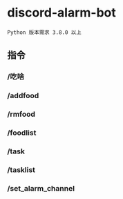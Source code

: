# discord-alarm-bot 
```info
Python 版本需求 3.8.0 以上
```
## 指令
### /吃啥
### /addfood
### /rmfood
### /foodlist
### /task
### /tasklist
### /set_alarm_channel
